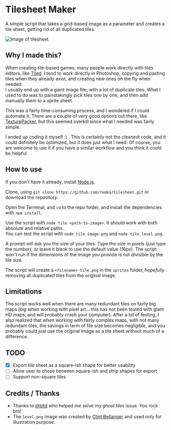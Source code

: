 # Tilesheet Maker  

A simple script that takes a grid-based image as a parameter and creates a tile sheet, getting rid of all duplicated tiles.  

![Image of tilesheet](https://i.imgur.com/lfqLQy8.png)

## Why I made this?

When creating tile-based games, many people work directly with tiles editors, like [Tiled](https://www.mapeditor.org/). I tend to work directly in Photoshop, copying and pasting tiles when they already exist, and creating new ones on the fly when needed.  
I usually end up with a giant image file, with a lot of duplicate tiles. What I used to do was to painstakingly pick tiles one by one, and then add manually them to a sprite sheet.

This was a fairly time-consuming process, and I wondered if I could automate it. There are a couple of very good options out there, like [TexturePacker](https://www.codeandweb.com/texturepacker), but this seemed overkill since what I needed was fairly simple.  

I ended up coding it myself :) . This is certainly not the cleanest code, and it could definitely be optimized, but it does just what I need. Of course, you are welcome to use it if you have a similar workflow and you think it could be helpful.    


## How to use    

If you don't have it already, install [Node.js](https://nodejs.org/en/).  

Clone, using `git clone https://github.com/remka/tilesheet.git` or download the repository.  

Open the Terminal, and `cd` to the repo folder, and install the dependencies with `npm install`.  

Use the script with `node tile <path-to-image>`. It should work with both absolute and relative paths.  
You can test the script with `node tile image.png` and `node tile level.png`.  

A prompt will ask you the size of your tiles. Type the size in pixels (just type the number), or leave it blank to use the default value (16px). The script won't run if the dimensions of the image you provide is not divisible by the tile size.  

The script will create a `<filename>-tile.png` in the `sprites` folder, *hopefully* removing all duplicated tiles from the original image.

## Limitations  

The script works well when there are many redundant tiles on fairly big maps (*big* when working with pixel art... this has not been tested with giant HD maps, and will probably crash your computer). After a bit of testing, I also realized that when working with fairly complex maps, with not many redundant tiles, the savings in term of file size becomes negligible, and you probably could just use the original image as a tile sheet without much of a difference.  

## TODO

- [x] Export tile sheet as a square-ish shape for better usability   
- [ ] Allow user to chose between square-ish and strip shapes for export  
- [ ] Support non-square tiles    

## Credits / Thanks  

* Thanks to [@blld](https://github.com/blldand-tiles) who helped me solve my *ghost tiles* issue. You rock bro!    
* The `level.png` image was created by [Clint Bellanger](https://opengameart.org/forumtopic/feedback-on-16px-robots-and-tiles) and used only for illustration purpose.    
